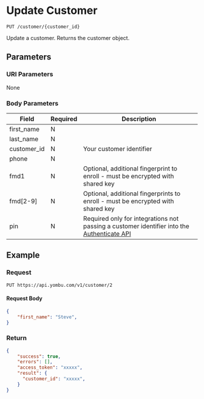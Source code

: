 # Update Customer

    PUT /customer/{customer_id}
    
Update a customer. Returns the customer object.




## Parameters
### URI Parameters
None
### Body Parameters
Field | Required | Description
--- | --- | ---
first_name | N |
last_name | N | 
customer_id | N | Your customer identifier
phone | N |
fmd1 | N | Optional, additional fingerprint to enroll - must be encrypted with shared key
fmd[2-9] | N | Optional, additional fingerprints to enroll - must be encrypted with shared key
pin | N | Required only for integrations not passing a customer identifier into the [Authenticate API](/authenticate)

## Example
### Request

    PUT https://api.yombu.com/v1/customer/2
#### Request Body
```json 
{
    "first_name": "Steve",
}
```
### Return
``` json
{
    "success": true,
    "errors": [],
    "access_token": "xxxxx",
    "result": {
      "customer_id": "xxxxx",
    }
}
```
